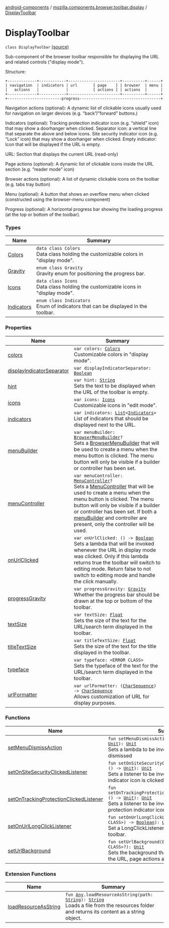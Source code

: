 [android-components](../../index.md) / [mozilla.components.browser.toolbar.display](../index.md) / [DisplayToolbar](./index.md)

# DisplayToolbar

`class DisplayToolbar` [(source)](https://github.com/mozilla-mobile/android-components/blob/master/components/browser/toolbar/src/main/java/mozilla/components/browser/toolbar/display/DisplayToolbar.kt#L69)

Sub-component of the browser toolbar responsible for displaying the URL and related controls ("display mode").

Structure:

```
+-------------+------------+-----------------------+----------+------+
| navigation  | indicators | url       [ page    ] | browser  | menu |
|   actions   |            |           [ actions ] | actions  |      |
+-------------+------------+-----------------------+----------+------+
+------------------------progress------------------------------------+
```

Navigation actions (optional):
    A dynamic list of clickable icons usually used for navigation on larger devices
    (e.g. “back”/”forward” buttons.)

Indicators (optional):
    Tracking protection indicator icon (e.g. “shield” icon) that may show a doorhanger when clicked.
    Separator icon: a vertical line that separate the above and below icons.
    Site security indicator icon (e.g. “Lock” icon) that may show a doorhanger when clicked.
    Empty indicator: Icon that will be displayed if the URL is empty.

URL:
    Section that displays the current URL (read-only)

Page actions (optional):
    A dynamic list of clickable icons inside the URL section (e.g. “reader mode” icon)

Browser actions (optional):
    A list of dynamic clickable icons on the toolbar (e.g. tabs tray button)

Menu (optional):
    A button that shows an overflow menu when clicked (constructed using the browser-menu
    component)

Progress (optional):
    A horizontal progress bar showing the loading progress (at the top or bottom of the toolbar).

### Types

| Name | Summary |
|---|---|
| [Colors](-colors/index.md) | `data class Colors`<br>Data class holding the customizable colors in "display mode". |
| [Gravity](-gravity/index.md) | `enum class Gravity`<br>Gravity enum for positioning the progress bar. |
| [Icons](-icons/index.md) | `data class Icons`<br>Data class holding the customizable icons in "display mode". |
| [Indicators](-indicators/index.md) | `enum class Indicators`<br>Enum of indicators that can be displayed in the toolbar. |

### Properties

| Name | Summary |
|---|---|
| [colors](colors.md) | `var colors: `[`Colors`](-colors/index.md)<br>Customizable colors in "display mode". |
| [displayIndicatorSeparator](display-indicator-separator.md) | `var displayIndicatorSeparator: `[`Boolean`](https://kotlinlang.org/api/latest/jvm/stdlib/kotlin/-boolean/index.html) |
| [hint](hint.md) | `var hint: `[`String`](https://kotlinlang.org/api/latest/jvm/stdlib/kotlin/-string/index.html)<br>Sets the text to be displayed when the URL of the toolbar is empty. |
| [icons](icons.md) | `var icons: `[`Icons`](-icons/index.md)<br>Customizable icons in "edit mode". |
| [indicators](indicators.md) | `var indicators: `[`List`](https://kotlinlang.org/api/latest/jvm/stdlib/kotlin.collections/-list/index.html)`<`[`Indicators`](-indicators/index.md)`>`<br>List of indicators that should be displayed next to the URL. |
| [menuBuilder](menu-builder.md) | `var menuBuilder: `[`BrowserMenuBuilder`](../../mozilla.components.browser.menu/-browser-menu-builder/index.md)`?`<br>Sets a [BrowserMenuBuilder](../../mozilla.components.browser.menu/-browser-menu-builder/index.md) that will be used to create a menu when the menu button is clicked. The menu button will only be visible if a builder or controller has been set. |
| [menuController](menu-controller.md) | `var menuController: `[`MenuController`](../../mozilla.components.concept.menu/-menu-controller/index.md)`?`<br>Sets a [MenuController](../../mozilla.components.concept.menu/-menu-controller/index.md) that will be used to create a menu when the menu button is clicked. The menu button will only be visible if a builder or controller has been set. If both a [menuBuilder](menu-builder.md) and controller are present, only the controller will be used. |
| [onUrlClicked](on-url-clicked.md) | `var onUrlClicked: () -> `[`Boolean`](https://kotlinlang.org/api/latest/jvm/stdlib/kotlin/-boolean/index.html)<br>Sets a lambda that will be invoked whenever the URL in display mode was clicked. Only if this lambda returns true the toolbar will switch to editing mode. Return false to not switch to editing mode and handle the click manually. |
| [progressGravity](progress-gravity.md) | `var progressGravity: `[`Gravity`](-gravity/index.md)<br>Whether the progress bar should be drawn at the top or bottom of the toolbar. |
| [textSize](text-size.md) | `var textSize: `[`Float`](https://kotlinlang.org/api/latest/jvm/stdlib/kotlin/-float/index.html)<br>Sets the size of the text for the URL/search term displayed in the toolbar. |
| [titleTextSize](title-text-size.md) | `var titleTextSize: `[`Float`](https://kotlinlang.org/api/latest/jvm/stdlib/kotlin/-float/index.html)<br>Sets the size of the text for the title displayed in the toolbar. |
| [typeface](typeface.md) | `var typeface: <ERROR CLASS>`<br>Sets the typeface of the text for the URL/search term displayed in the toolbar. |
| [urlFormatter](url-formatter.md) | `var urlFormatter: (`[`CharSequence`](https://kotlinlang.org/api/latest/jvm/stdlib/kotlin/-char-sequence/index.html)`) -> `[`CharSequence`](https://kotlinlang.org/api/latest/jvm/stdlib/kotlin/-char-sequence/index.html)<br>Allows customization of URL for display purposes. |

### Functions

| Name | Summary |
|---|---|
| [setMenuDismissAction](set-menu-dismiss-action.md) | `fun setMenuDismissAction(onDismiss: () -> `[`Unit`](https://kotlinlang.org/api/latest/jvm/stdlib/kotlin/-unit/index.html)`): `[`Unit`](https://kotlinlang.org/api/latest/jvm/stdlib/kotlin/-unit/index.html)<br>Sets a lambda to be invoked when the menu is dismissed |
| [setOnSiteSecurityClickedListener](set-on-site-security-clicked-listener.md) | `fun setOnSiteSecurityClickedListener(listener: () -> `[`Unit`](https://kotlinlang.org/api/latest/jvm/stdlib/kotlin/-unit/index.html)`): `[`Unit`](https://kotlinlang.org/api/latest/jvm/stdlib/kotlin/-unit/index.html)<br>Sets a listener to be invoked when the site security indicator icon is clicked. |
| [setOnTrackingProtectionClickedListener](set-on-tracking-protection-clicked-listener.md) | `fun setOnTrackingProtectionClickedListener(listener: () -> `[`Unit`](https://kotlinlang.org/api/latest/jvm/stdlib/kotlin/-unit/index.html)`): `[`Unit`](https://kotlinlang.org/api/latest/jvm/stdlib/kotlin/-unit/index.html)<br>Sets a listener to be invoked when the site tracking protection indicator icon is clicked. |
| [setOnUrlLongClickListener](set-on-url-long-click-listener.md) | `fun setOnUrlLongClickListener(handler: (<ERROR CLASS>) -> `[`Boolean`](https://kotlinlang.org/api/latest/jvm/stdlib/kotlin/-boolean/index.html)`): `[`Unit`](https://kotlinlang.org/api/latest/jvm/stdlib/kotlin/-unit/index.html)<br>Set a LongClickListener to the urlView of the toolbar. |
| [setUrlBackground](set-url-background.md) | `fun setUrlBackground(background: <ERROR CLASS>?): `[`Unit`](https://kotlinlang.org/api/latest/jvm/stdlib/kotlin/-unit/index.html)<br>Sets the background that should be drawn behind the URL, page actions an indicators. |

### Extension Functions

| Name | Summary |
|---|---|
| [loadResourceAsString](../../mozilla.components.support.test.file/kotlin.-any/load-resource-as-string.md) | `fun `[`Any`](https://kotlinlang.org/api/latest/jvm/stdlib/kotlin/-any/index.html)`.loadResourceAsString(path: `[`String`](https://kotlinlang.org/api/latest/jvm/stdlib/kotlin/-string/index.html)`): `[`String`](https://kotlinlang.org/api/latest/jvm/stdlib/kotlin/-string/index.html)<br>Loads a file from the resources folder and returns its content as a string object. |
